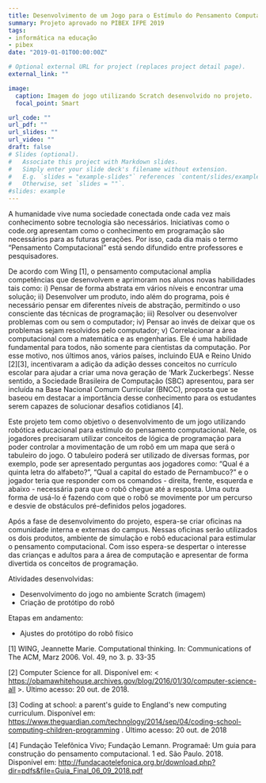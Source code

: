 ```yaml
---
title: Desenvolvimento de um Jogo para o Estímulo do Pensamento Computacional
summary: Projeto aprovado no PIBEX IFPE 2019
tags:
- informática na educação
- pibex
date: "2019-01-01T00:00:00Z"

# Optional external URL for project (replaces project detail page).
external_link: ""

image:
  caption: Imagem do jogo utilizando Scratch desenvolvido no projeto.
  focal_point: Smart

url_code: ""
url_pdf: ""
url_slides: ""
url_video: ""
draft: false
# Slides (optional).
#   Associate this project with Markdown slides.
#   Simply enter your slide deck's filename without extension.
#   E.g. `slides = "example-slides"` references `content/slides/example-slides.md`.
#   Otherwise, set `slides = ""`.
#slides: example
---
```


A humanidade vive numa sociedade conectada onde cada vez mais conhecimento sobre tecnologia são necessários. Iniciativas como o code.org apresentam como o conhecimento em programação são necessários para as futuras gerações. Por isso, cada dia mais o termo “Pensamento Computacional” está sendo difundido entre professores e pesquisadores. 

De acordo com Wing [1], o pensamento computacional amplia competências que desenvolvem e aprimoram nos alunos novas habilidades tais como: i) Pensar de forma abstrata em vários níveis e encontrar uma solução; ii) Desenvolver um produto, indo além do programa, pois é necessário pensar em diferentes níveis de abstração, permitindo o uso consciente das técnicas de programação; iii) Resolver ou desenvolver problemas com ou sem o computador; iv) Pensar ao invés de deixar que os problemas sejam resolvidos pelo computador; v) Correlacionar a área computacional com a matemática e as engenharias. Ele é uma habilidade fundamental para todos, não somente para cientistas da computação. Por esse motivo, nos últimos anos, vários países, incluindo EUA e Reino Unido [2][3], incentivaram a adição da adição desses conceitos no currículo escolar para ajudar a criar uma nova geração de ‘Mark Zuckerbegs’. Nesse sentido, a Sociedade Brasileira de Computação (SBC) apresentou, para ser incluída na Base Nacional Comum Curricular  (BNCC), proposta que se baseou em destacar a importância desse conhecimento para os estudantes serem capazes de solucionar desafios cotidianos [4].

Este projeto tem como objetivo o desenvolvimento de um jogo utilizando robótica educacional para estímulo do pensamento computacional. Nele, os jogadores precisaram utilizar conceitos de lógica de programação para poder controlar a movimentação de um robô em um mapa  que será o tabuleiro do jogo. O tabuleiro poderá ser utilizado de diversas formas, por exemplo, pode ser apresentado perguntas aos jogadores como: “Qual é a quinta letra do alfabeto?”, “Qual a capital do estado de Pernambuco?” e o jogador teria que responder com os comandos - direita, frente, esquerda e abaixo - necessária para que o robô chegue até a resposta. Uma outra forma de usá-lo é fazendo com que o robô se movimente por um percurso e desvie de obstáculos pré-definidos pelos jogadores. 

Após a fase de desenvolvimento do projeto, espera-se criar oficinas na comunidade interna e externas do campus. Nessas oficinas serão utilizados os dois produtos, ambiente de simulação e robô educacional para estimular o pensamento computacional. Com isso espera-se despertar o interesse das crianças e adultos para a área de computação e apresentar de forma divertida os conceitos de programação. 

Atividades desenvolvidas: 

* Desenvolvimento do jogo no ambiente Scratch (imagem)
* Criação de protótipo do robô 

Etapas em andamento: 

* Ajustes do protótipo do robô físico

[1] WING, Jeannette Marie. Computational thinking. In: Communications of The ACM,
Marz 2006. Vol. 49, no 3. p. 33-35

[2] Computer Science for all. Disponível em:   < https://obamawhitehouse.archives.gov/blog/2016/01/30/computer-science-all >. Último acesso: 20 out. de 2018. 

[3] Coding at school: a parent's guide to England's new computing curriculum. Disponível em: <https://www.theguardian.com/technology/2014/sep/04/coding-school-computing-children-programming> . Último acesso: 20 out. de 2018 

[4] Fundação Telefônica Vivo; Fundação Lemann. Programaê: Um guia para construção do pensamento computacional. 1 ed. São Paulo. 2018. Disponível em: http://fundacaotelefonica.org.br/download.php?dir=pdfs&file=Guia_Final_06_09_2018.pdf
